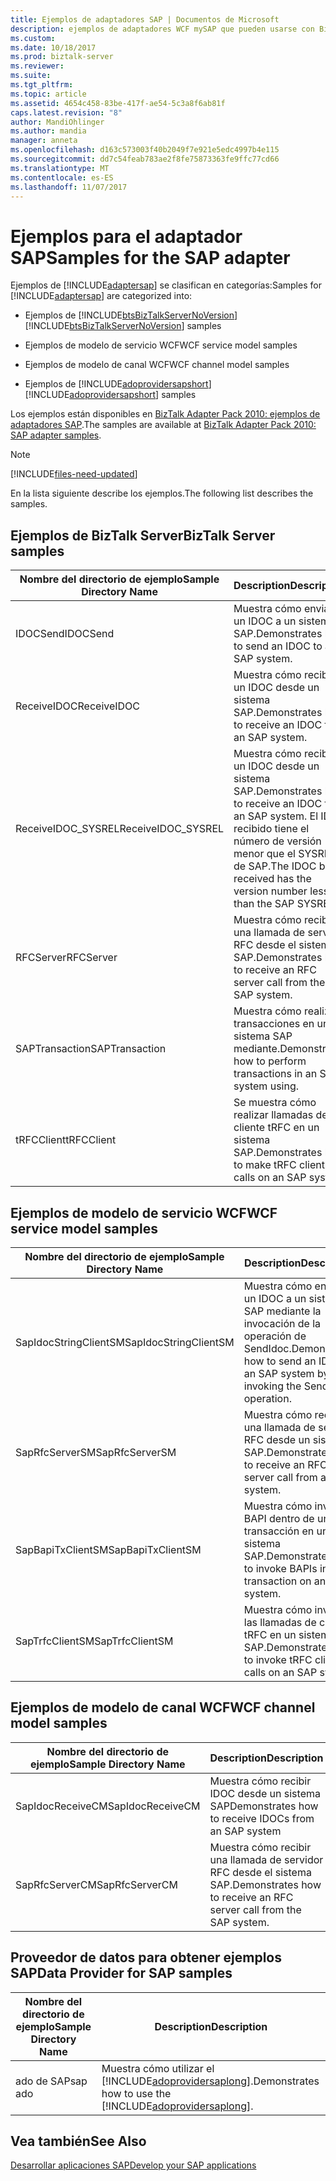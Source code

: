 ```yaml
---
title: Ejemplos de adaptadores SAP | Documentos de Microsoft
description: ejemplos de adaptadores WCF mySAP que pueden usarse con BizTalk Server, modelo de servicio WCF, el modelo del canal WCF y el proveedor de datos para SAP
ms.custom: 
ms.date: 10/18/2017
ms.prod: biztalk-server
ms.reviewer: 
ms.suite: 
ms.tgt_pltfrm: 
ms.topic: article
ms.assetid: 4654c458-83be-417f-ae54-5c3a8f6ab81f
caps.latest.revision: "8"
author: MandiOhlinger
ms.author: mandia
manager: anneta
ms.openlocfilehash: d163c573003f40b2049f7e921e5edc4997b4e115
ms.sourcegitcommit: dd7c54feab783ae2f8fe75873363fe9ffc77cd66
ms.translationtype: MT
ms.contentlocale: es-ES
ms.lasthandoff: 11/07/2017
---
```

# <a name="samples-for-the-sap-adapter"></a><span data-ttu-id="308ed-103">Ejemplos para el adaptador SAP</span><span class="sxs-lookup"><span data-stu-id="308ed-103">Samples for the SAP adapter</span></span>
<span data-ttu-id="308ed-104">Ejemplos de [!INCLUDE[adaptersap](../../includes/adaptersap-md.md)] se clasifican en categorías:</span><span class="sxs-lookup"><span data-stu-id="308ed-104">Samples for [!INCLUDE[adaptersap](../../includes/adaptersap-md.md)] are categorized into:</span></span>  
  
-   <span data-ttu-id="308ed-105">Ejemplos de [!INCLUDE[btsBizTalkServerNoVersion](../../includes/btsbiztalkservernoversion-md.md)]</span><span class="sxs-lookup"><span data-stu-id="308ed-105">[!INCLUDE[btsBizTalkServerNoVersion](../../includes/btsbiztalkservernoversion-md.md)] samples</span></span>  
  
-   <span data-ttu-id="308ed-106">Ejemplos de modelo de servicio WCF</span><span class="sxs-lookup"><span data-stu-id="308ed-106">WCF service model samples</span></span>  
  
-   <span data-ttu-id="308ed-107">Ejemplos de modelo de canal WCF</span><span class="sxs-lookup"><span data-stu-id="308ed-107">WCF channel model samples</span></span>  
  
-   <span data-ttu-id="308ed-108">Ejemplos de [!INCLUDE[adoprovidersapshort](../../includes/adoprovidersapshort-md.md)]</span><span class="sxs-lookup"><span data-stu-id="308ed-108">[!INCLUDE[adoprovidersapshort](../../includes/adoprovidersapshort-md.md)] samples</span></span>  

  
 <span data-ttu-id="308ed-109">Los ejemplos están disponibles en [BizTalk Adapter Pack 2010: ejemplos de adaptadores SAP](https://www.microsoft.com/download/details.aspx?id=1314).</span><span class="sxs-lookup"><span data-stu-id="308ed-109">The samples are available at [BizTalk Adapter Pack 2010: SAP adapter samples](https://www.microsoft.com/download/details.aspx?id=1314).</span></span> 

> [!NOTE]
> [!INCLUDE[files-need-updated](../../includes/files-need-updated.md)]
  
 <span data-ttu-id="308ed-110">En la lista siguiente describe los ejemplos.</span><span class="sxs-lookup"><span data-stu-id="308ed-110">The following list describes the samples.</span></span>
  
## <a name="biztalk-server-samples"></a><span data-ttu-id="308ed-111">Ejemplos de BizTalk Server</span><span class="sxs-lookup"><span data-stu-id="308ed-111">BizTalk Server samples</span></span>  
  
|<span data-ttu-id="308ed-112">Nombre del directorio de ejemplo</span><span class="sxs-lookup"><span data-stu-id="308ed-112">Sample Directory Name</span></span>|<span data-ttu-id="308ed-113">Description</span><span class="sxs-lookup"><span data-stu-id="308ed-113">Description</span></span>|  
|---------------------------|-----------------|  
|<span data-ttu-id="308ed-114">IDOCSend</span><span class="sxs-lookup"><span data-stu-id="308ed-114">IDOCSend</span></span>|<span data-ttu-id="308ed-115">Muestra cómo enviar un IDOC a un sistema SAP.</span><span class="sxs-lookup"><span data-stu-id="308ed-115">Demonstrates how to send an IDOC to an SAP system.</span></span>|  
|<span data-ttu-id="308ed-116">ReceiveIDOC</span><span class="sxs-lookup"><span data-stu-id="308ed-116">ReceiveIDOC</span></span>|<span data-ttu-id="308ed-117">Muestra cómo recibir un IDOC desde un sistema SAP.</span><span class="sxs-lookup"><span data-stu-id="308ed-117">Demonstrates how to receive an IDOC from an SAP system.</span></span>|  
|<span data-ttu-id="308ed-118">ReceiveIDOC_SYSREL</span><span class="sxs-lookup"><span data-stu-id="308ed-118">ReceiveIDOC_SYSREL</span></span>|<span data-ttu-id="308ed-119">Muestra cómo recibir un IDOC desde un sistema SAP.</span><span class="sxs-lookup"><span data-stu-id="308ed-119">Demonstrates how to receive an IDOC from an SAP system.</span></span> <span data-ttu-id="308ed-120">El IDOC recibido tiene el número de versión menor que el SYSREL de SAP.</span><span class="sxs-lookup"><span data-stu-id="308ed-120">The IDOC being received has the version number less than the SAP SYSREL.</span></span>|  
|<span data-ttu-id="308ed-121">RFCServer</span><span class="sxs-lookup"><span data-stu-id="308ed-121">RFCServer</span></span>|<span data-ttu-id="308ed-122">Muestra cómo recibir una llamada de servidor RFC desde el sistema SAP.</span><span class="sxs-lookup"><span data-stu-id="308ed-122">Demonstrates how to receive an RFC server call from the SAP system.</span></span>|  
|<span data-ttu-id="308ed-123">SAPTransaction</span><span class="sxs-lookup"><span data-stu-id="308ed-123">SAPTransaction</span></span>|<span data-ttu-id="308ed-124">Muestra cómo realizar transacciones en un sistema SAP mediante.</span><span class="sxs-lookup"><span data-stu-id="308ed-124">Demonstrates how to perform transactions in an SAP system using.</span></span>|  
|<span data-ttu-id="308ed-125">tRFCClient</span><span class="sxs-lookup"><span data-stu-id="308ed-125">tRFCClient</span></span>|<span data-ttu-id="308ed-126">Se muestra cómo realizar llamadas de cliente tRFC en un sistema SAP.</span><span class="sxs-lookup"><span data-stu-id="308ed-126">Demonstrates how to make tRFC client calls on an SAP system.</span></span>|  
  
## <a name="wcf-service-model-samples"></a><span data-ttu-id="308ed-127">Ejemplos de modelo de servicio WCF</span><span class="sxs-lookup"><span data-stu-id="308ed-127">WCF service model samples</span></span>   
  
|<span data-ttu-id="308ed-128">Nombre del directorio de ejemplo</span><span class="sxs-lookup"><span data-stu-id="308ed-128">Sample Directory Name</span></span>|<span data-ttu-id="308ed-129">Description</span><span class="sxs-lookup"><span data-stu-id="308ed-129">Description</span></span>|  
|---------------------------|-----------------|  
|<span data-ttu-id="308ed-130">SapIdocStringClientSM</span><span class="sxs-lookup"><span data-stu-id="308ed-130">SapIdocStringClientSM</span></span>|<span data-ttu-id="308ed-131">Muestra cómo enviar un IDOC a un sistema SAP mediante la invocación de la operación de SendIdoc.</span><span class="sxs-lookup"><span data-stu-id="308ed-131">Demonstrates how to send an IDOC to an SAP system by invoking the SendIdoc operation.</span></span>|  
|<span data-ttu-id="308ed-132">SapRfcServerSM</span><span class="sxs-lookup"><span data-stu-id="308ed-132">SapRfcServerSM</span></span>|<span data-ttu-id="308ed-133">Muestra cómo recibir una llamada de servidor RFC desde un sistema SAP.</span><span class="sxs-lookup"><span data-stu-id="308ed-133">Demonstrates how to receive an RFC server call from an SAP system.</span></span>|  
|<span data-ttu-id="308ed-134">SapBapiTxClientSM</span><span class="sxs-lookup"><span data-stu-id="308ed-134">SapBapiTxClientSM</span></span>|<span data-ttu-id="308ed-135">Muestra cómo invocar BAPI dentro de una transacción en un sistema SAP.</span><span class="sxs-lookup"><span data-stu-id="308ed-135">Demonstrates how to invoke BAPIs inside a transaction on an SAP system.</span></span>|  
|<span data-ttu-id="308ed-136">SapTrfcClientSM</span><span class="sxs-lookup"><span data-stu-id="308ed-136">SapTrfcClientSM</span></span>|<span data-ttu-id="308ed-137">Muestra cómo invocar las llamadas de cliente tRFC en un sistema SAP.</span><span class="sxs-lookup"><span data-stu-id="308ed-137">Demonstrates how to invoke tRFC client calls on an SAP system.</span></span>|  
  
## <a name="wcf-channel-model-samples"></a><span data-ttu-id="308ed-138">Ejemplos de modelo de canal WCF</span><span class="sxs-lookup"><span data-stu-id="308ed-138">WCF channel model samples</span></span>  
  
|<span data-ttu-id="308ed-139">Nombre del directorio de ejemplo</span><span class="sxs-lookup"><span data-stu-id="308ed-139">Sample Directory Name</span></span>|<span data-ttu-id="308ed-140">Description</span><span class="sxs-lookup"><span data-stu-id="308ed-140">Description</span></span>|  
|---------------------------|-----------------|  
|<span data-ttu-id="308ed-141">SapIdocReceiveCM</span><span class="sxs-lookup"><span data-stu-id="308ed-141">SapIdocReceiveCM</span></span>|<span data-ttu-id="308ed-142">Muestra cómo recibir IDOC desde un sistema SAP</span><span class="sxs-lookup"><span data-stu-id="308ed-142">Demonstrates how to receive IDOCs from an SAP system</span></span>|  
|<span data-ttu-id="308ed-143">SapRfcServerCM</span><span class="sxs-lookup"><span data-stu-id="308ed-143">SapRfcServerCM</span></span>|<span data-ttu-id="308ed-144">Muestra cómo recibir una llamada de servidor RFC desde el sistema SAP.</span><span class="sxs-lookup"><span data-stu-id="308ed-144">Demonstrates how to receive an RFC server call from the SAP system.</span></span>|  
  
## <a name="data-provider-for-sap-samples"></a><span data-ttu-id="308ed-145">Proveedor de datos para obtener ejemplos SAP</span><span class="sxs-lookup"><span data-stu-id="308ed-145">Data Provider for SAP samples</span></span>  
  
|<span data-ttu-id="308ed-146">Nombre del directorio de ejemplo</span><span class="sxs-lookup"><span data-stu-id="308ed-146">Sample Directory Name</span></span>|<span data-ttu-id="308ed-147">Description</span><span class="sxs-lookup"><span data-stu-id="308ed-147">Description</span></span>|  
|---------------------------|-----------------|  
|<span data-ttu-id="308ed-148">ado de SAP</span><span class="sxs-lookup"><span data-stu-id="308ed-148">sap ado</span></span>|<span data-ttu-id="308ed-149">Muestra cómo utilizar el [!INCLUDE[adoprovidersaplong](../../includes/adoprovidersaplong-md.md)].</span><span class="sxs-lookup"><span data-stu-id="308ed-149">Demonstrates how to use the [!INCLUDE[adoprovidersaplong](../../includes/adoprovidersaplong-md.md)].</span></span>|  
  
 
## <a name="see-also"></a><span data-ttu-id="308ed-150">Vea también</span><span class="sxs-lookup"><span data-stu-id="308ed-150">See Also</span></span>  
[<span data-ttu-id="308ed-151">Desarrollar aplicaciones SAP</span><span class="sxs-lookup"><span data-stu-id="308ed-151">Develop your SAP applications</span></span>](../../adapters-and-accelerators/adapter-sap/develop-your-sap-applications.md)